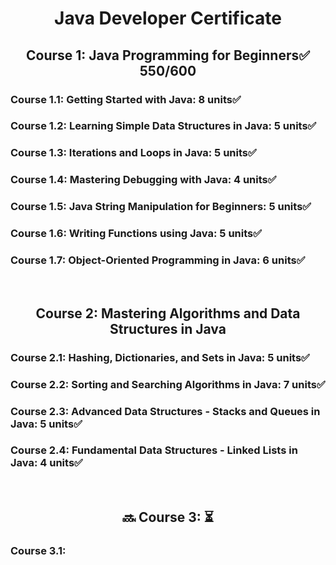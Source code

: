 <h1 align='center'> Java Developer Certificate </h1> 
<h2 align='center'> Course 1: Java Programming for Beginners✅ 550/600 </h2>

### Course 1.1: Getting Started with Java: 8 units✅
### Course 1.2: Learning Simple Data Structures in Java: 5 units✅
### Course 1.3: Iterations and Loops in Java: 5 units✅
### Course 1.4: Mastering Debugging with Java: 4 units✅
### Course 1.5: Java String Manipulation for Beginners: 5 units✅
### Course 1.6: Writing Functions using Java: 5 units✅
### Course 1.7: Object-Oriented Programming in Java: 6 units✅

<br>
<h2 align='center'> Course 2: Mastering Algorithms and Data Structures in Java </h2> 

### Course 2.1: Hashing, Dictionaries, and Sets in Java: 5 units✅
### Course 2.2: Sorting and Searching Algorithms in Java: 7 units✅
### Course 2.3: Advanced Data Structures - Stacks and Queues in Java: 5 units✅
### Course 2.4: Fundamental Data Structures - Linked Lists in Java: 4 units✅

<br>
<h2 align='center'> 🔜 Course 3: ⏳ </h2> 

### Course 3.1:

